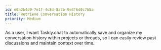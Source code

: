 ```yaml
---
id: e0a2b4d9-7e1f-4c8d-8a2b-9e3f6d0c7b5a
title: Retrieve Conversation History
priority: Medium
---
```

As a user, I want Taskly.chat to automatically save and organize my conversation history within projects or threads, so I can easily review past discussions and maintain context over time.